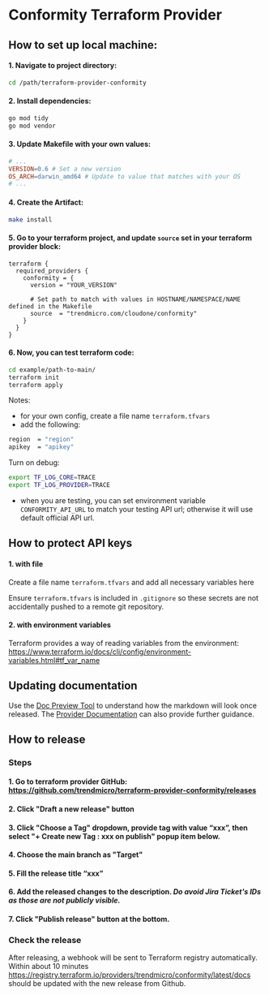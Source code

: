 # Conformity Terraform Provider

## How to set up local machine:

#### 1. Navigate to project directory:
```sh
cd /path/terraform-provider-conformity
```
#### 2. Install dependencies:
```sh
go mod tidy
go mod vendor
```
#### 3. Update Makefile with your own values:
```makefile
# ...
VERSION=0.6 # Set a new version
OS_ARCH=darwin_amd64 # Update to value that matches with your OS
# ...
```
#### 4. Create the Artifact:
```sh
make install
```
#### 5. Go to your terraform project, and update `source` set in your terraform provider block:
```hcl
terraform {
  required_providers {
    conformity = {
      version = "YOUR_VERSION"

      # Set path to match with values in HOSTNAME/NAMESPACE/NAME defined in the Makefile
      source  = "trendmicro.com/cloudone/conformity" 
    }
  }
}
```
#### 6. Now, you can test terraform code:
```sh
cd example/path-to-main/
terraform init
terraform apply
```
Notes:<br> 
* for your own config, create a file name `terraform.tfvars`
* add the following:
```sh
region  = "region"
apikey  = "apikey"
```


 Turn on debug:
```sh
export TF_LOG_CORE=TRACE
export TF_LOG_PROVIDER=TRACE
```

* when you are testing, you can set environment variable `CONFORMITY_API_URL` to match your testing API url; otherwise it will use default official API url.

## How to protect API keys

#### 1. with file

Create a file name `terraform.tfvars` and add all necessary variables here

Ensure `terraform.tfvars` is included in `.gitignore` so these secrets are not accidentally pushed to a remote git repository.

#### 2. with environment variables

Terraform provides a way of reading variables from the environment: https://www.terraform.io/docs/cli/config/environment-variables.html#tf_var_name


## Updating documentation
Use the [Doc Preview Tool](https://registry.terraform.io/tools/doc-preview) to understand how the markdown will look once released. The [Provider Documentation](https://developer.hashicorp.com/terraform/registry/providers/docs) can also provide further guidance.

## How to release
### Steps
#### 1. Go to terraform provider GitHub: https://github.com/trendmicro/terraform-provider-conformity/releases

#### 2. Click "Draft a new release" button

#### 3. Click "Choose a Tag" dropdown, provide tag with value “xxx”, then select "+ Create new Tag : xxx on publish" popup item below.

#### 4. Choose the main branch as "Target"

#### 5. Fill the release title “xxx”

#### 6. Add the released changes to the description. *Do avoid Jira Ticket's IDs as those are not publicly visible.*

#### 7. Click "Publish release" button at the bottom.

### Check the release
After releasing, a webhook will be sent to Terraform registry automatically.
Within about 10 minutes https://registry.terraform.io/providers/trendmicro/conformity/latest/docs  should be updated with the new release from Github.